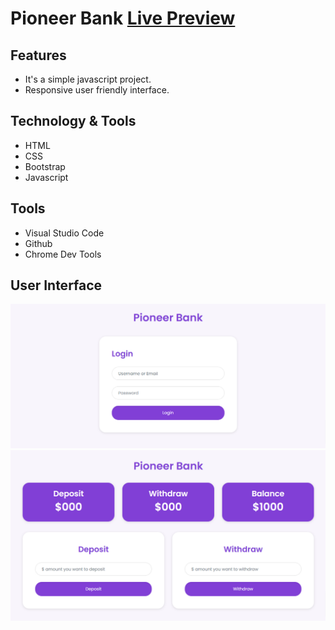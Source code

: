 # Pioneer Bank [Live Preview](https://tayab-pabel.github.io/pioneer-bank/)
## Features
   - It's a simple javascript project.
   - Responsive user friendly interface.
## Technology & Tools
   - HTML
   - CSS
   - Bootstrap
   - Javascript
## Tools
   - Visual Studio Code
   - Github
   - Chrome Dev Tools
## User Interface
![](ui/login.png)
![](ui/transaction.png)
